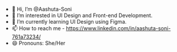 - 👋 Hi, I’m @Aashuta-Soni
- 👀 I’m interested in UI Design and Front-end Development.
- 🌱 I’m currently learning UI Design using Figma.
- 📫 How to reach me - https://www.linkedin.com/in/aashuta-soni-761a73234/
- 😄 Pronouns: She/Her


<!---
Aashuta-Soni/Aashuta-Soni is a ✨ special ✨ repository because its `README.md` (this file) appears on your GitHub profile.
You can click the Preview link to take a look at your changes.
--->
